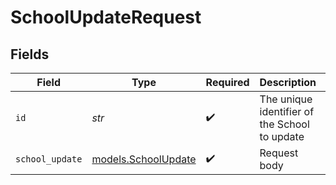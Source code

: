 # SchoolUpdateRequest


## Fields

| Field                                            | Type                                             | Required                                         | Description                                      | Example                                          |
| ------------------------------------------------ | ------------------------------------------------ | ------------------------------------------------ | ------------------------------------------------ | ------------------------------------------------ |
| `id`                                             | *str*                                            | :heavy_check_mark:                               | The unique identifier of the School to update    | 123e4567-e89b-12d3-a456-426614174000             |
| `school_update`                                  | [models.SchoolUpdate](../models/schoolupdate.md) | :heavy_check_mark:                               | Request body                                     |                                                  |